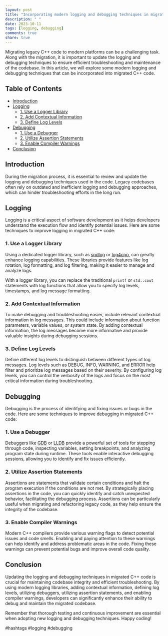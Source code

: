 ```yaml
---
layout: post
title: "Incorporating modern logging and debugging techniques in migrated C++ code"
description: " "
date: 2023-10-11
tags: [logging, debugging]
comments: true
share: true
---
```


Migrating legacy C++ code to modern platforms can be a challenging task. Along with the migration, it is important to update the logging and debugging techniques to ensure efficient troubleshooting and maintenance of the codebase. In this article, we will explore some modern logging and debugging techniques that can be incorporated into migrated C++ code.

## Table of Contents
- [Introduction](#introduction)
- [Logging](#logging)
  - [1. Use a Logger Library](#use-a-logger-library)
  - [2. Add Contextual Information](#add-contextual-information)
  - [3. Define Log Levels](#define-log-levels)
- [Debugging](#debugging)
  - [1. Use a Debugger](#use-a-debugger)
  - [2. Utilize Assertion Statements](#utilize-assertion-statements)
  - [3. Enable Compiler Warnings](#enable-compiler-warnings)
- [Conclusion](#conclusion)

## Introduction <a name="introduction"></a>

During the migration process, it is essential to review and update the logging and debugging techniques used in the code. Legacy codebases often rely on outdated and inefficient logging and debugging approaches, which can hinder troubleshooting efforts in the long run.

## Logging <a name="logging"></a>

Logging is a critical aspect of software development as it helps developers understand the execution flow and identify potential issues. Here are some techniques to improve logging in migrated C++ code:

### 1. Use a Logger Library <a name="use-a-logger-library"></a>

Using a dedicated logger library, such as [spdlog](https://github.com/gabime/spdlog) or [log4cpp](https://log4cpp.sourceforge.io/), can greatly enhance logging capabilities. These libraries provide features like log rotation, log formatting, and log filtering, making it easier to manage and analyze logs.

With a logger library, you can replace the traditional `printf` or `std::cout` statements with log functions that allow you to specify log levels, timestamps, and log message formatting.

### 2. Add Contextual Information <a name="add-contextual-information"></a>

To make debugging and troubleshooting easier, include relevant contextual information in log messages. This could include information about function parameters, variable values, or system state. By adding contextual information, the log messages become more informative and provide valuable insights during debugging sessions.

### 3. Define Log Levels <a name="define-log-levels"></a>

Define different log levels to distinguish between different types of log messages. Log levels such as DEBUG, INFO, WARNING, and ERROR help filter and prioritize log messages based on their severity. By configuring log levels, you can control the verbosity of the logs and focus on the most critical information during troubleshooting.

## Debugging <a name="debugging"></a>

Debugging is the process of identifying and fixing issues or bugs in the code. Here are some techniques to improve debugging in migrated C++ code:

### 1. Use a Debugger <a name="use-a-debugger"></a>

Debuggers like [GDB](https://www.gnu.org/software/gdb/) or [LLDB](https://lldb.llvm.org/) provide a powerful set of tools for stepping through code, inspecting variables, setting breakpoints, and analyzing program state during runtime. These tools enable interactive debugging sessions, allowing you to identify and fix issues efficiently.

### 2. Utilize Assertion Statements <a name="utilize-assertion-statements"></a>

Assertions are statements that validate certain conditions and halt the program execution if the conditions are not met. By strategically placing assertions in the code, you can quickly identify and catch unexpected behavior, facilitating the debugging process. Assertions can be particularly useful when migrating and refactoring legacy code, as they help ensure the integrity of the codebase.

### 3. Enable Compiler Warnings <a name="enable-compiler-warnings"></a>

Modern C++ compilers provide various warning flags to detect potential issues and code smells. Enabling and paying attention to these warnings can help identify and address problematic areas in the code. Fixing these warnings can prevent potential bugs and improve overall code quality.

## Conclusion <a name="conclusion"></a>

Updating the logging and debugging techniques in migrated C++ code is crucial for maintaining codebase integrity and efficient troubleshooting. By using modern logging libraries, adding contextual information, defining log levels, utilizing debuggers, utilizing assertion statements, and enabling compiler warnings, developers can significantly enhance their ability to debug and maintain the migrated codebase.

Remember that thorough testing and continuous improvement are essential when adopting new logging and debugging techniques. Happy coding!

#hashtags #logging #debugging